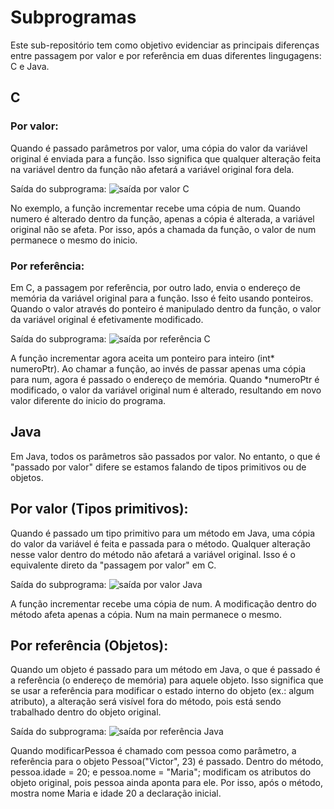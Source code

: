 # Subprogramas
Este sub-repositório tem como objetivo evidenciar as principais diferenças entre passagem por valor e por referência em duas diferentes lingugagens: C e Java.

## C

### Por valor:
Quando é passado parâmetros por valor, uma cópia do valor da variável original é enviada para a função. Isso significa que qualquer alteração feita na variável dentro da função não afetará a variável original fora dela.

Saída do subprograma:
![saída por valor C](https://github.com/mfevasconcelos/Fundamentos-Linguagens-UFC/blob/main/06-subprogramas/sa%C3%ADdas/saida-por-valor-c.png)

No exemplo, a função incrementar recebe uma cópia de num.
Quando numero é alterado dentro da função, apenas a cópia é alterada, a variável original não se afeta.
Por isso, após a chamada da função, o valor de num permanece o mesmo do inicio.

### Por referência:
Em C, a passagem por referência, por outro lado, envia o endereço de memória da variável original para a função. Isso é feito usando ponteiros. Quando o valor através do ponteiro é manipulado dentro da função, o valor da variável original é efetivamente modificado.

Saída do subprograma:
![saída por referência C](https://github.com/mfevasconcelos/Fundamentos-Linguagens-UFC/blob/main/06-subprogramas/sa%C3%ADdas/saida-por-referencia-c.png)

A função incrementar agora aceita um ponteiro para inteiro (int* numeroPtr).
Ao chamar a função, ao invés de passar apenas uma cópia para num, agora é passado o endereço de memória.
Quando *numeroPtr é modificado, o valor da variável original num é alterado, resultando em novo valor diferente do inicio do programa.

## Java
Em Java, todos os parâmetros são passados por valor. No entanto, o que é "passado por valor" difere se estamos falando de tipos primitivos ou de objetos.

## Por valor (Tipos primitivos):
Quando é passado um tipo primitivo para um método em Java, uma cópia do valor da variável é feita e passada para o método. Qualquer alteração nesse valor dentro do método não afetará a variável original. Isso é o equivalente direto da "passagem por valor" em C.

Saída do subprograma:
![saída por valor Java](https://github.com/mfevasconcelos/Fundamentos-Linguagens-UFC/blob/main/06-subprogramas/sa%C3%ADdas/saida-por-valor-java.png)

A função incrementar recebe uma cópia de num.
A modificação dentro do método afeta apenas a cópia.
Num na main permanece o mesmo.

## Por referência (Objetos):
Quando um objeto é passado para um método em Java, o que é passado é a referência (o endereço de memória) para aquele objeto. Isso significa que se usar a referência para modificar o estado interno do objeto (ex.: algum atributo), a alteração será visível fora do método, pois está sendo trabalhado dentro do objeto original.

Saída do subprograma:
![saída por referência Java](https://github.com/mfevasconcelos/Fundamentos-Linguagens-UFC/blob/main/06-subprogramas/sa%C3%ADdas/saida-por-referencia-java.png)

Quando modificarPessoa é chamado com pessoa como parâmetro, a referência para o objeto Pessoa("Victor", 23) é passado.
Dentro do método, pessoa.idade = 20; e pessoa.nome = "Maria"; modificam os atributos do objeto original, pois pessoa ainda aponta para ele.
Por isso, após o método, mostra nome Maria e idade 20 a declaração inicial.
